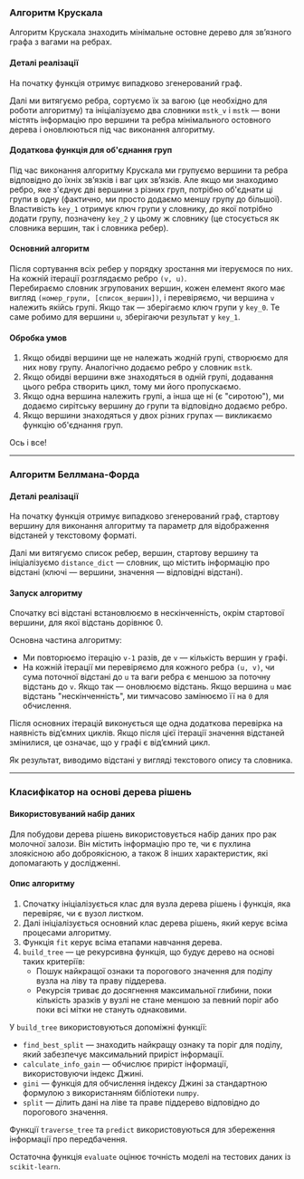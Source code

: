 

### Алгоритм Крускала  
Алгоритм Крускала знаходить мінімальне остовне дерево для зв’язного графа з вагами на ребрах.  

#### Деталі реалізації  
На початку функція отримує випадково згенерований граф.  

Далі ми витягуємо ребра, сортуємо їх за вагою (це необхідно для роботи алгоритму) та ініціалізуємо два словники `mstk_v` і `mstk` — вони містять інформацію про вершини та ребра мінімального остовного дерева і оновлюються під час виконання алгоритму.  

#### Додаткова функція для об'єднання груп  
Під час виконання алгоритму Крускала ми групуємо вершини та ребра відповідно до їхніх зв’язків і ваг цих зв’язків. Але якщо ми знаходимо ребро, яке з'єднує дві вершини з різних груп, потрібно об'єднати ці групи в одну (фактично, ми просто додаємо меншу групу до більшої).  
Властивість `key_1` отримує ключ групи у словнику, до якої потрібно додати групу, позначену `key_2` у цьому ж словнику (це стосується як словника вершин, так і словника ребер).  

#### Основний алгоритм  
Після сортування всіх ребер у порядку зростання ми ітеруємося по них.  
На кожній ітерації розглядаємо ребро `(v, u)`.  
Перебираємо словник згрупованих вершин, кожен елемент якого має вигляд `(номер_групи, [список_вершин])`, і перевіряємо, чи вершина `v` належить якійсь групі. Якщо так — зберігаємо ключ групи у `key_0`. Те саме робимо для вершини `u`, зберігаючи результат у `key_1`.  

#### Обробка умов  
1. Якщо обидві вершини ще не належать жодній групі, створюємо для них нову групу. Аналогічно додаємо ребро у словник `mstk`.  
2. Якщо обидві вершини вже знаходяться в одній групі, додавання цього ребра створить цикл, тому ми його пропускаємо.  
3. Якщо одна вершина належить групі, а інша ще ні (є "сиротою"), ми додаємо сирітську вершину до групи та відповідно додаємо ребро.  
4. Якщо вершини знаходяться у двох різних групах — викликаємо функцію об'єднання груп.  

Ось і все!  

---

### Алгоритм Беллмана-Форда  

#### Деталі реалізації  
На початку функція отримує випадково згенерований граф, стартову вершину для виконання алгоритму та параметр для відображення відстаней у текстовому форматі.  

Далі ми витягуємо список ребер, вершин, стартову вершину та ініціалізуємо `distance_dict` — словник, що містить інформацію про відстані (ключі — вершини, значення — відповідні відстані).  

#### Запуск алгоритму  
Спочатку всі відстані встановлюємо в нескінченність, окрім стартової вершини, для якої відстань дорівнює 0.  

Основна частина алгоритму:  
- Ми повторюємо ітерацію `v-1` разів, де `v` — кількість вершин у графі.  
- На кожній ітерації ми перевіряємо для кожного ребра `(u, v)`, чи сума поточної відстані до `u` та ваги ребра є меншою за поточну відстань до `v`. Якщо так — оновлюємо відстань. Якщо вершина `u` має відстань "нескінченність", ми тимчасово замінюємо її на `0` для обчислення.  

Після основних ітерацій виконується ще одна додаткова перевірка на наявність від’ємних циклів. Якщо після цієї ітерації значення відстаней змінилися, це означає, що у графі є від’ємний цикл.  

Як результат, виводимо відстані у вигляді текстового опису та словника.  

---

### Класифікатор на основі дерева рішень  

#### Використовуваний набір даних  
Для побудови дерева рішень використовується набір даних про рак молочної залози. Він містить інформацію про те, чи є пухлина злоякісною або доброякісною, а також 8 інших характеристик, які допомагають у дослідженні.  

#### Опис алгоритму  
1. Спочатку ініціалізується клас для вузла дерева рішень і функція, яка перевіряє, чи є вузол листком.  
2. Далі ініціалізується основний клас дерева рішень, який керує всіма процесами алгоритму.  
3. Функція `fit` керує всіма етапами навчання дерева.  
4. `build_tree` — це рекурсивна функція, що будує дерево на основі таких критеріїв:
   - Пошук найкращої ознаки та порогового значення для поділу вузла на ліву та праву піддерева.  
   - Рекурсія триває до досягнення максимальної глибини, поки кількість зразків у вузлі не стане меншою за певний поріг або поки всі мітки не стануть однаковими.  

У `build_tree` використовуються допоміжні функції:  
- `find_best_split` — знаходить найкращу ознаку та поріг для поділу, який забезпечує максимальний приріст інформації.  
- `calculate_info_gain` — обчислює приріст інформації, використовуючи індекс Джині.  
- `gini` — функція для обчислення індексу Джині за стандартною формулою з використанням бібліотеки `numpy`.  
- `split` — ділить дані на ліве та праве піддерево відповідно до порогового значення.  

Функції `traverse_tree` та `predict` використовуються для збереження інформації про передбачення.  

Остаточна функція `evaluate` оцінює точність моделі на тестових даних із `scikit-learn`.  
